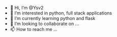 - 👋 Hi, I’m @Ysv2
- 👀 I’m interested in python, full stack applications
- 🌱 I’m currently learning python and flask
- 💞️ I’m looking to collaborate on ...
- 📫 How to reach me ...

<!---
Ysv2/Ysv2 is a ✨ special ✨ repository because its `README.md` (this file) appears on your GitHub profile.
You can click the Preview link to take a look at your changes.
--->
